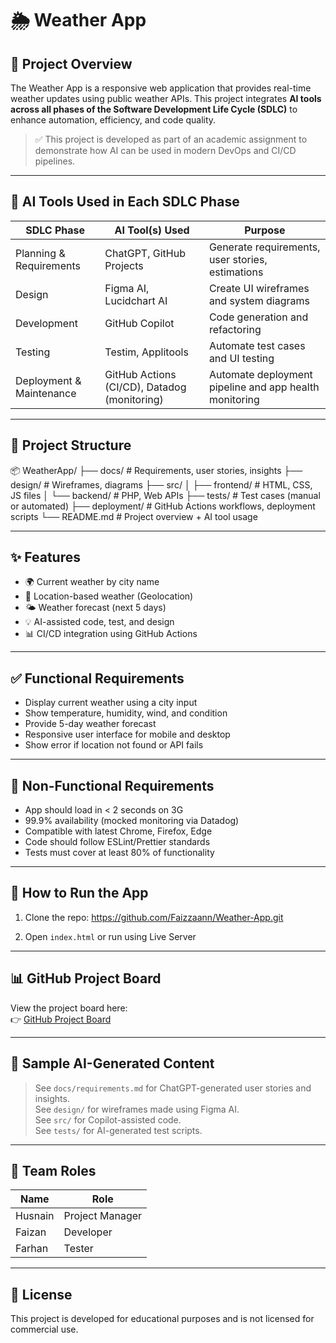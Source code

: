 # 🌦️ Weather App

## 📌 Project Overview
The Weather App is a responsive web application that provides real-time weather updates using public weather APIs. This project integrates **AI tools across all phases of the Software Development Life Cycle (SDLC)** to enhance automation, efficiency, and code quality.

> ✅ This project is developed as part of an academic assignment to demonstrate how AI can be used in modern DevOps and CI/CD pipelines.

---

## 🧠 AI Tools Used in Each SDLC Phase

| SDLC Phase               | AI Tool(s) Used                              | Purpose                                                   |
|--------------------------|----------------------------------------------|-----------------------------------------------------------|
| Planning & Requirements  | ChatGPT, GitHub Projects                     | Generate requirements, user stories, estimations          |
| Design                   | Figma AI, Lucidchart AI                      | Create UI wireframes and system diagrams                  |
| Development              | GitHub Copilot                               | Code generation and refactoring                           |
| Testing                  | Testim, Applitools                           | Automate test cases and UI testing                        |
| Deployment & Maintenance | GitHub Actions (CI/CD), Datadog (monitoring) | Automate deployment pipeline and app health monitoring    |

---

## 📁 Project Structure

📦 WeatherApp/
├── docs/              # Requirements, user stories, insights
├── design/            # Wireframes, diagrams
├── src/
│   ├── frontend/      # HTML, CSS, JS files
│   └── backend/       # PHP, Web APIs
├── tests/             # Test cases (manual or automated)
├── deployment/        # GitHub Actions workflows, deployment scripts
└── README.md          # Project overview + AI tool usage


---

## ✨ Features

- 🌍 Current weather by city name
- 📍 Location-based weather (Geolocation)
- 🌤️ Weather forecast (next 5 days)
- 💡 AI-assisted code, test, and design
- 📊 CI/CD integration using GitHub Actions

---

## ✅ Functional Requirements

- Display current weather using a city input
- Show temperature, humidity, wind, and condition
- Provide 5-day weather forecast
- Responsive user interface for mobile and desktop
- Show error if location not found or API fails

---

## 📐 Non-Functional Requirements

- App should load in < 2 seconds on 3G
- 99.9% availability (mocked monitoring via Datadog)
- Compatible with latest Chrome, Firefox, Edge
- Code should follow ESLint/Prettier standards
- Tests must cover at least 80% of functionality

---

## 🚀 How to Run the App

1. Clone the repo:
https://github.com/Faizzaann/Weather-App.git


2. Open `index.html` or run using Live Server

---

## 📊 GitHub Project Board

View the project board here:  
👉 [GitHub Project Board](https://github.com/your-username/Weather-App/projects/1)

---

## 🧪 Sample AI-Generated Content

> See `docs/requirements.md` for ChatGPT-generated user stories and insights.  
> See `design/` for wireframes made using Figma AI.  
> See `src/` for Copilot-assisted code.  
> See `tests/` for AI-generated test scripts.

---

## 👥 Team Roles

| Name               | Role               |
|--------------------|--------------------|
| Husnain               | Project Manager |
| Faizan                | Developer       |
| Farhan                | Tester          |

---

## 📄 License

This project is developed for educational purposes and is not licensed for commercial use.


